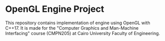 # OpenGL Engine Project

This repository contains implementation of engine using OpenGL with C++17. It is made for the "Computer Graphics and Man-Machine Interfacing" course (CMPN205) at Cairo University Faculty of Engineering.

